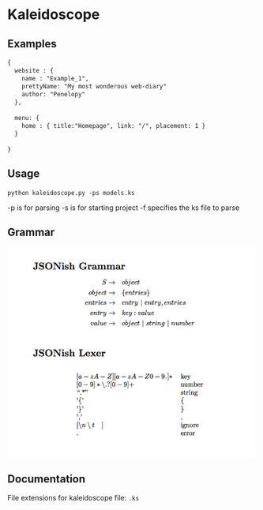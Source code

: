 Kaleidoscope
===============

Examples
---------------


```
{
  website : {
    name : "Example_1",
    prettyName: "My most wonderous web-diary"
    author: "Penelopy"
  },
  
  menu: {
    home : { title:"Homepage", link: "/", placement: 1 }
  }   
  
}
```


Usage
----------------

```
python kaleidoscope.py -ps models.ks
```

-p is for parsing
-s is for starting project
-f specifies the ks file to parse 


Grammar
---------------

![Grammar for defining a site](https://github.com/stealthycoin/kaleidoscope/blob/master/grammar.png?raw=true "Grammar")


Documentation
----------------

File extensions for kaleidoscope file: ```.ks```